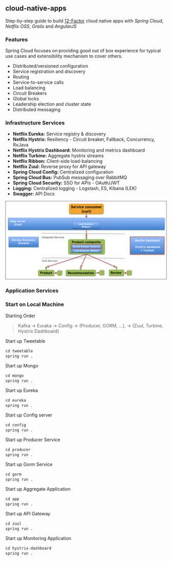cloud-native-apps
------------------

Step-by-step guide to build [12-Factor](http://12factor.net/) cloud native apps with *Spring Cloud*, *Netflix OSS*, 
*Grails* and *AngularJS*

### Features
Spring Cloud focuses on providing good out of box experience for typical use cases and extensibility mechanism to cover others.

* Distributed/versioned configuration
* Service registration and discovery
* Routing
* Service-to-service calls
* Load balancing
* Circuit Breakers
* Global locks
* Leadership election and cluster state
* Distributed messaging

### Infrastructure Services 

* **Netflix Eureka:** Service registry & discovery
* **Netflix Hystrix:** Resiliency - Circuit breaker, Fallback, Concurrency, RxJava 
* **Netflix Hystrix Dashboard:** Monitoring and metrics dashboard
* **Netflix Turbine:** Aggregate hystrix streams
* **Netflix Ribbon:** Client-side load-balancing
* **Netflix Zuul:** Reverse proxy for API gateway
* **Spring Cloud Config:** Centralized configuration
* **Spring Cloud Bus:** PubSub messaging over RabbitMQ
* **Spring Cloud Security:** SSO for APIs - OAuth/JWT  
* **Logging:** Centralized logging - Logstash, ES, Kibana (LEK)
* **Swagger:** API Docs 


![](./presentation/images/system-landscape.png)
### Application Services 

### Start on Local Machine

Starting  Order
> Kafka -> Euraka -> Config -> (Producer, GORM, ...), -> (Zuul,  Turbine, Hystrix Dashboard)

Start up Tweetable
```
cd tweetable
spring run .
```

Start up Mongo
```
cd mongo
spring run .
```

Start up Eureka
```
cd eureka
spring run .
```

Start up Config server
```
cd config
spring run .
```

Start up Producer Service
```
cd producer
spring run .
```

Start up Gorm Service
```
cd gorm
spring run .
```

Start up Aggregate Application
```
cd app
spring run .
```

Start up API Gateway
```
cd zuul
spring run .
```

Start up Monitoring Application
```
cd hystrix-dashboard
spring run .
```